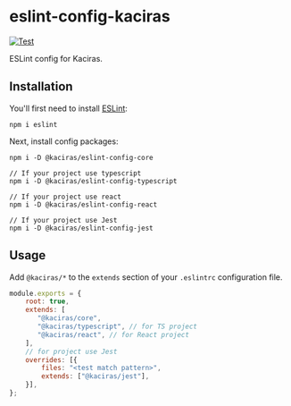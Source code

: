 # eslint-config-kaciras

[![Test](https://github.com/Kaciras/eslint-config-kaciras/actions/workflows/test.yml/badge.svg)](https://github.com/Kaciras/eslint-config-kaciras/actions/workflows/test.yml)

ESLint config for Kaciras.

## Installation

You'll first need to install [ESLint](http://eslint.org):

```
npm i eslint
```

Next, install config packages:

```
npm i -D @kaciras/eslint-config-core

// If your project use typescript
npm i -D @kaciras/eslint-config-typescript

// If your project use react
npm i -D @kaciras/eslint-config-react

// If your project use Jest
npm i -D @kaciras/eslint-config-jest
```

## Usage

Add `@kaciras/*` to the `extends` section of your `.eslintrc` configuration file.

```javascript
module.exports = {
    root: true,
    extends: [
       "@kaciras/core",
       "@kaciras/typescript", // for TS project
       "@kaciras/react", // for React project
    ],
    // for project use Jest
    overrides: [{
        files: "<test match pattern>",
        extends: ["@kaciras/jest"],
    }],
};
```
